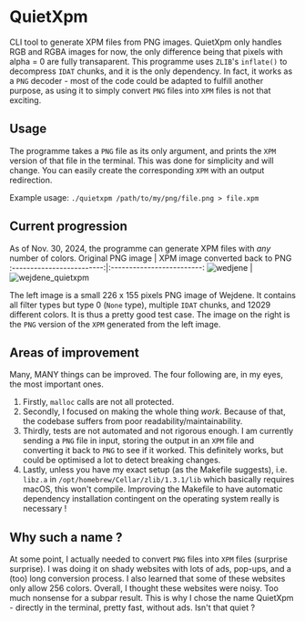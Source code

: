 # QuietXpm
CLI tool to generate XPM files from PNG images. QuietXpm only handles RGB and RGBA images for now, the only difference being that pixels with alpha = 0 are fully transaparent.
This programme uses `ZLIB`'s `inflate()` to decompress `IDAT` chunks, and it is the only dependency. In fact, it works as a `PNG` decoder - most of the code could be adapted to fulfill another purpose, as using it to simply convert `PNG` files into `XPM` files is not that exciting.
## Usage
The programme takes a `PNG` file as its only argument, and prints the `XPM` version of that file in the terminal. This was done for simplicity and will change. You can easily create the corresponding `XPM` with an output redirection.

Example usage: `./quietxpm /path/to/my/png/file.png > file.xpm`
## Current progression
As of Nov. 30, 2024, the programme can generate XPM files with *any* number of colors.
Original PNG image            |  XPM image converted back to PNG
:-------------------------:|:-------------------------:
![wedjene](https://github.com/user-attachments/assets/9f75336a-90ed-4c8c-a97e-c3ab898e198b) | ![wejdene_quietxpm](https://github.com/user-attachments/assets/b23766bb-c8c1-4967-8512-c1446f090cef)

The left image is a small 226 x 155 pixels PNG image of Wejdene. It contains all filter types but type 0 (`None` type), multiple `IDAT` chunks, and 12029 different colors. It is thus a pretty good test case. The image on the right is the `PNG` version of the `XPM` generated from the left image. 
## Areas of improvement
Many, MANY things can be improved. The four following are, in my eyes, the most important ones.
1) Firstly, `malloc` calls are not all protected.
2) Secondly, I focused on making the whole thing _work_. Because of that, the codebase suffers from poor readability/maintainability.
3) Thirdly, tests are not automated and not rigorous enough. I am currently sending a `PNG` file in input, storing the output in an `XPM` file and converting it back to `PNG` to see if it worked. This definitely works, but could be optimised a lot to detect breaking changes.
4) Lastly, unless you have my exact setup (as the Makefile suggests), i.e. `libz.a` in `/opt/homebrew/Cellar/zlib/1.3.1/lib` which basically requires macOS, this won't compile. Improving the Makefile to have automatic dependency installation contingent on the operating system really is necessary !
## Why such a name ?
At some point, I actually needed to convert `PNG` files into `XPM` files (surprise surprise). I was doing it on shady websites with lots of ads, pop-ups, and a (too) long conversion process. I also learned that some of these websites only allow 256 colors. Overall, I thought these websites were noisy. Too much nonsense for a subpar result. This is why I chose the name QuietXpm - directly in the terminal, pretty fast, without ads. Isn't that quiet ?
